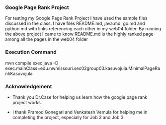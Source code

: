 ###  Google Page Rank Project

For testing my  Google Page Rank Project I have used the sample files discussed in the class.
I have files README.md, java.md, go.md and python.md with links referencing each other in my web04 folder.
By running the above project I came to know README.md is the highly ranked page among all the pages in the web04 folder


### Execution Command

mvn compile exec:java -D exec.mainClass=edu.nwmissouri.sec02group03.kasuvojula.MinimalPageRankKasuvojula

### Acknowledgement
* Thank you Dr.Case for helping us learn how the google page rank project works.

* I thank Pramod Gonegari and Venkatesh Vemula for helping me in completing the project, especially for Job 2 and Job 3.
